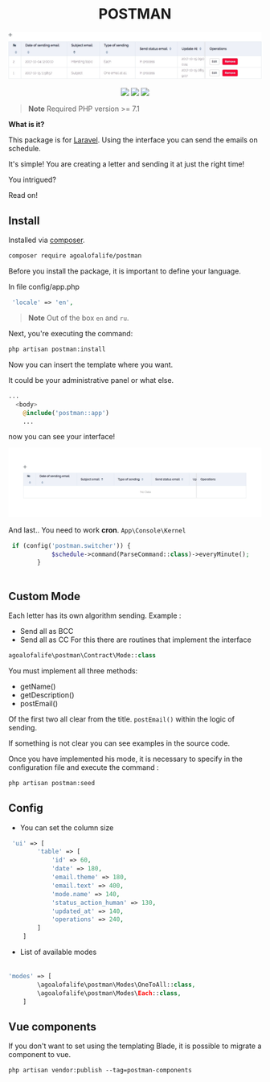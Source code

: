 
<h1 align="center">POSTMAN</h1>

<p align="center"><img src="https://github.com/agoalofalife/postman/blob/master/preview.jpg"></p>


<p align="center">
 <a href="https://scrutinizer-ci.com/g/agoalofalife/postman/?branch=master"><img src="https://scrutinizer-ci.com/g/agoalofalife/postman/badges/quality-score.png?b=master"></a>
  <a href="https://scrutinizer-ci.com/g/agoalofalife/postman/?branch=master"><img src="https://scrutinizer-ci.com/g/agoalofalife/postman/badges/coverage.png?b=master"></a>
 <a href="https://scrutinizer-ci.com/g/agoalofalife/postman/?branch=master"><img src="https://scrutinizer-ci.com/g/agoalofalife/postman/badges/build.png?b=master"></a>
 </p>

> **Note** Required PHP version >= 7.1 

**What is it?** 

This package is for [Laravel](laravel.com). Using the interface you can send the emails on schedule.

It's simple! You are creating a letter and sending it at just the right time!

You intrigued?

Read on!

## Install
Installed via [composer](https://getcomposer.org/).

```bash
composer require agoalofalife/postman

```
Before you install the package, it is important to define your language.

In file config/app.php

```php
 'locale' => 'en',
```
> **Note** Out of the box `en` and `ru`.

Next, you're executing the command:

```bash
php artisan postman:install
```
Now you can insert the template where you want. 

It could be your administrative panel or what else.

```php
...
  <body>
    @include('postman::app')
    ...
```

now you can see your interface!

![postman](https://github.com/agoalofalife/postman/blob/master/start-page.jpg)

And last.. You need to work **cron**.
`App\Console\Kernel`

```php
 if (config('postman.switcher')) {
            $schedule->command(ParseCommand::class)->everyMinute();
        }
        
```
## Custom Mode
Each letter has its own algorithm sending. Example :
- Send all as BCC
- Send all as CC
For this there are routines that implement the interface

```php
agoalofalife\postman\Contract\Mode::class
```

You must implement all three methods:
* getName()
* getDescription()
* postEmail()

Of the first two all clear from the title.
`postEmail()` within the logic of sending. 

If something is not clear you can see examples in the source code.


Once you have implemented his mode, it is necessary to specify in the configuration file and execute the command :
```bash
php artisan postman:seed 
```

## Config
- You can set the column size

```php
 'ui' => [
        'table' => [
            'id' => 60,
            'date' => 180,
            'email.theme' => 180,
            'email.text' => 400,
            'mode.name' => 140,
            'status_action_human' => 130,
            'updated_at' => 140,
            'operations' => 240,
        ]
    ]
```

- List of available modes

```php

'modes' => [
        \agoalofalife\postman\Modes\OneToAll::class,
        \agoalofalife\postman\Modes\Each::class,
    ]
```
## Vue components
If you don't want to set using the templating Blade, it is possible to migrate a component to vue.
```
php artisan vendor:publish --tag=postman-components
```
